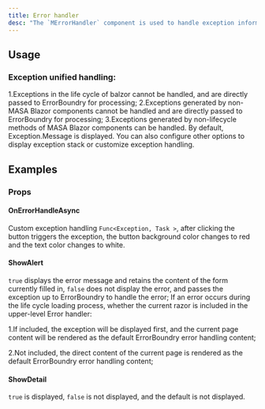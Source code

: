 ```yaml
---
title: Error handler
desc: "The `MErrorHandler` component is used to handle exception information when the `blazor` component data is loaded and rendered."
---
```


## Usage

### Exception unified handling:

1.Exceptions in the life cycle of balzor cannot be handled, and are directly passed to ErrorBoundry for processing;
2.Exceptions generated by non-MASA Blazor components cannot be handled and are directly passed to ErrorBoundry for processing;
3.Exceptions generated by non-lifecycle methods of MASA Blazor components can be handled. By default, Exception.Message is displayed. 
You can also configure other options to display exception stack or customize exception handling.

<error-handler-usage></error-handler-usage>

## Examples

### Props

#### OnErrorHandleAsync

Custom exception handling `Func<Exception, Task >`, after clicking the button triggers the exception, 
the button background color changes to red and the text color changes to white.

<example file="" />

#### ShowAlert

`true` displays the error message and retains the content of the form currently filled in, 
`false` does not display the error, and passes the exception up to ErrorBoundry to handle the error; 
If an error occurs during the life cycle loading process, whether the current razor is included in the upper-level Error handler:

1.If included, the exception will be displayed first, and the current page content will be rendered as the default ErrorBoundry error handling content;

2.Not included, the direct content of the current page is rendered as the default ErrorBoundry error handling content;

<example file="" />

#### ShowDetail

`true` is displayed, `false` is not displayed, and the default is not displayed.

<example file="" />
